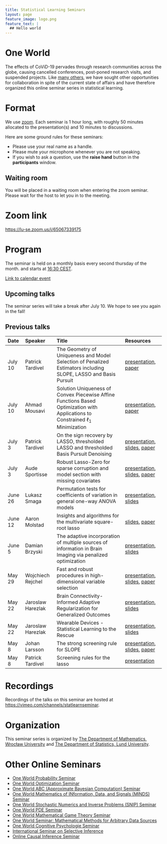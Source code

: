 ```yaml
---
title: Statistical Learning Seminars
layout: page
feature_image: logo.png
feature_text: |
  ## Hello world
---
```


# One World

The effects of CoViD-19 pervades through research communities across the globe,
causing cancelled conferences, post-poned research visits, and suspended
projects. Like [many others](#other-one-world-seminars), we have sought 
other opportunities for collaboration in spite of the current state of
affairs and have therefore organized this online seminar 
series in statistical learning.

# Format

We use [zoom](https://zoom.us/). Each seminar is 1 hour
long, with roughly 50 minutes allocated to the presentation(s) and 10 minutes to
discussions. 

Here are some ground rules for these seminars:

- Please use your real name as a handle.
- Please mute your microphone whenever you are not speaking.
- If you wish to ask a question, use the **raise hand** button in the
  **participants** window.

## Waiting room

You will be placed in a waiting room when entering the zoom seminar. Please
wait for the host to let you in to the meeting.

# Zoom link

<https://lu-se.zoom.us/j/65067339175>

# Program

The seminar is held on a monthly basis every second thursday of the month. 
and starts at [16:30 CEST](https://www.thetimezoneconverter.com/?t=16%3A30%20pm&tz=Warsaw&).

[Link to calendar event](https://lu-se.zoom.us/meeting/u5Etce6rrTIrHdGmDxIUKT33_HsILcrt6Tui/ics?icsToken=98tyKu-trj0tGdecsR6CR_MMAo_oKOnztlhcgqd6kTv9KhV4VlClCcpRG558AsyG)

## Upcoming talks

The seminar series will take a break after July 10. We hope to see you again 
in the fall!

## Previous talks

| Date    | Speaker           | Title                                                                                                                              | Resources                                                                                                                                   |
| :------ | :---------------- | :--------------------------------------------------------------------------------------------------------------------------------- | :------------------------------------------------------------------------------------------------------------------------------------------ |
| July 10 | Patrick Tardivel  | The Geometry of Uniqueness and Model Selection of Penalized Estimators including SLOPE, LASSO and Basis Pursuit                    | [presentation](https://youtu.be/A718BdOfQA0), [paper](https://arxiv.org/abs/2004.09106)                                                      |
| July 10 | Ahmad Mousavi     | Solution Uniqueness of Convex Piecewise Affine Functions Based Optimization with Applications to Constrained $\ell_1$ Minimization | [presentation](https://youtu.be/F09FkdUz0hs), [paper](https://arxiv.org/abs/1711.05882)                                                      |
| July 3  | Patrick Tardivel  | On the sign recovery by LASSO, thresholded LASSO and thresholded Basis Pursuit Denoising                                           | [presentation](https://youtu.be/Eo2_H0Wrzbc), [slides](slides/200703-tardivel.pdf), [paper](https://hal.archives-ouvertes.fr/hal-01956603v4) |
| July 3  | Aude Sportisse    | Robust Lasso-Zero for sparse corruption and model section with missing covariates                                                  | [presentation](https://youtu.be/sPt-JhmNZtU), [slides](slides/200703-sportisse.pdf), [paper](https://arxiv.org/abs/2005.05628)               |
| June 26 | Lukasz Smaga      | Permutation tests for coefficients of variation in general one-way ANOVA models                                                    | [presentation](https://youtu.be/nMsjKcgDgek), [slides](slides/200626-smaga.pdf)                                                              |
| June 12 | Aaron Molstad     | Insights and algorithms for the multivariate square-root lasso                                                                     | [slides](slides/200612-molstad.pdf), [paper](https://arxiv.org/pdf/1909.05041)                                                              |
| June 5  | Damian Brzyski    | The adaptive incorporation of multiple sources of information in Brain Imaging via penalized optimization                          | [presentation](https://youtu.be/FKTZxSrmHTM), [slides](slides/200605-brzyski.pdf)                                                            |
| May 29  | Wojchiech Rejchel | Fast and robust procedures in high-dimensional variable selection                                                                  | [presentation](https://youtu.be/VCc-O3oA40k), [slides](slides/200529-rejchel.pdf), [paper](https://arxiv.org/abs/1905.05876)                 |
| May 22  | Jaroslaw Harezlak | Brain Connectivity-Informed Adaptive Regularization for Generalized Outcomes                                                       | [presentation](https://youtu.be/1H-qgkYhn68), [slides](slides/200522-harezlak-brainimaging.pdf)                                              |
| May 22  | Jaroslaw Harezlak | Wearable Devices - Statistical Learning to the Rescue                                                                              | [presentation](https://youtu.be/B-fmWt3otnE), [slides](slides/200522-harezlak-accelerometry.pdf)                                             |
| May 8   | Johan Larsson     | The strong screening rule for SLOPE                                                                                                | [presentation](https://youtu.be/oPqaZt0klMg), [slides](slides/200508-johanlarsson.pdf), [paper](http://arxiv.org/abs/2005.03730)             |
| May 8   | Patrick Tardivel  | Screening rules for the lasso                                                                                                      | [presentation](https://youtu.be/iFQPQw2Gzt8)                                                                                                 |

# Recordings

Recordings of the talks on this seminar are hosted at
<https://vimeo.com/channels/statlearnseminar>.

# Organization

This seminar series is organized by 
[The Department of Mathematics, Wrocław University](https://www.math.uni.wroc.pl) and 
[The Department of Statistics, Lund University](https://stat.lu.se).

# Other Online Seminars

- [One World Probability Seminar](https://www.wim.uni-mannheim.de/doering/one-world/)
- [One World Optimization Seminar](https://owos.univie.ac.at/)
- [One World ABC (Approximate Bayesian Computation) Seminar](https://warwick.ac.uk/fac/sci/statistics/news/upcoming-seminars/abcworldseminar)
- [One World Mathematics of INformation, Data, and Signals (MINDS) Seminar](https://sites.google.com/view/minds-seminar/home)
- [One World Stochastic Numerics and Inverse Problems (SNIP) Seminar](https://www.icms.org.uk/V_SNIPS.php)
- [One World PDE Seminar](https://people.bath.ac.uk/mw2319/owpde/)
- [One World Mathematical Game Theory Seminar](https://gametheorynetwork.com/one-world-game-theory-seminar/)
- [One World Seminar: Mathematical Methods for Arbitrary Data Sources](http://www.nonlocal-methods.eu/oneworld/)
- [One World Cognitive Psychologie Seminar](https://www.sowi.uni-mannheim.de/en/erdfelder/research/one-world-cps/)
- [International Seminar on Selective Inference](https://www.selectiveinferenceseminar.com)
- [Online Causal Inference Seminar](https://sites.google.com/view/ocis/home)

